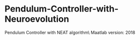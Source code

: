# Pendulum-Controller-with-Neuroevolution
Pendulum Controller with NEAT algorithm\\
Maatlab version: 2018
